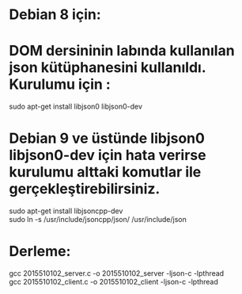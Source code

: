 # Debian 8 için:
# DOM dersininin labında kullanılan json kütüphanesini kullanıldı. Kurulumu için :
sudo apt-get install libjson0 libjson0-dev

# Debian 9 ve üstünde libjson0 libjson0-dev için hata verirse kurulumu alttaki komutlar ile gerçekleştirebilirsiniz.

sudo apt-get install libjsoncpp-dev <br>
sudo ln -s /usr/include/jsoncpp/json/ /usr/include/json

# Derleme:

gcc 2015510102_server.c -o 2015510102_server -ljson-c -lpthread <br>
gcc 2015510102_client.c -o 2015510102_client -ljson-c -lpthread 
